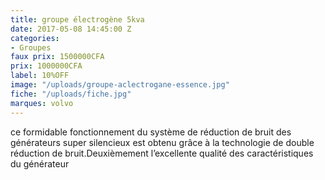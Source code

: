 ```yaml
---
title: groupe électrogène 5kva
date: 2017-05-08 14:45:00 Z
categories:
- Groupes
faux prix: 1500000CFA
prix: 1000000CFA
label: 10%OFF
image: "/uploads/groupe-aclectrogane-essence.jpg"
fiche: "/uploads/fiche.jpg"
marques: volvo
---
```


ce formidable fonctionnement du système de réduction de bruit des générateurs super silencieux est obtenu grâce à la technologie de double réduction de bruit.Deuxièmement l’excellente qualité des caractéristiques du générateur